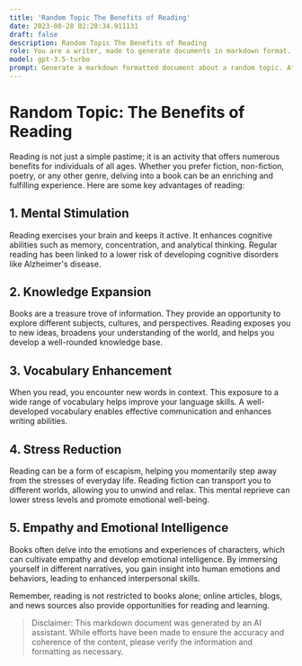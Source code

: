 ```yaml
---
title: 'Random Topic The Benefits of Reading'
date: 2023-08-28 02:20:34.911131
draft: false
description: Random Topic The Benefits of Reading
role: You are a writer, made to generate documents in markdown format. It is very important that all of the documents you generate are in valid markdown format.
model: gpt-3.5-turbo
prompt: Generate a markdown formatted document about a random topic. At the bottom, include a disclaimer explaining that the document was generated by you. The first line of the document should be the title. Make sure that the entire document is in proper markdown format, using a mix of various tags to make the document visually appealing.
---
```


# Random Topic: The Benefits of Reading

Reading is not just a simple pastime; it is an activity that offers numerous benefits for individuals of all ages. Whether you prefer fiction, non-fiction, poetry, or any other genre, delving into a book can be an enriching and fulfilling experience. Here are some key advantages of reading:

## 1. Mental Stimulation

Reading exercises your brain and keeps it active. It enhances cognitive abilities such as memory, concentration, and analytical thinking. Regular reading has been linked to a lower risk of developing cognitive disorders like Alzheimer's disease.

## 2. Knowledge Expansion

Books are a treasure trove of information. They provide an opportunity to explore different subjects, cultures, and perspectives. Reading exposes you to new ideas, broadens your understanding of the world, and helps you develop a well-rounded knowledge base.

## 3. Vocabulary Enhancement

When you read, you encounter new words in context. This exposure to a wide range of vocabulary helps improve your language skills. A well-developed vocabulary enables effective communication and enhances writing abilities.

## 4. Stress Reduction

Reading can be a form of escapism, helping you momentarily step away from the stresses of everyday life. Reading fiction can transport you to different worlds, allowing you to unwind and relax. This mental reprieve can lower stress levels and promote emotional well-being.

## 5. Empathy and Emotional Intelligence

Books often delve into the emotions and experiences of characters, which can cultivate empathy and develop emotional intelligence. By immersing yourself in different narratives, you gain insight into human emotions and behaviors, leading to enhanced interpersonal skills.

Remember, reading is not restricted to books alone; online articles, blogs, and news sources also provide opportunities for reading and learning.

> Disclaimer: This markdown document was generated by an AI assistant. While efforts have been made to ensure the accuracy and coherence of the content, please verify the information and formatting as necessary.